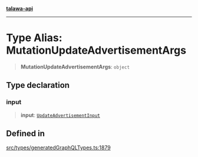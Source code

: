 [**talawa-api**](../../../README.md)

***

# Type Alias: MutationUpdateAdvertisementArgs

> **MutationUpdateAdvertisementArgs**: `object`

## Type declaration

### input

> **input**: [`UpdateAdvertisementInput`](UpdateAdvertisementInput.md)

## Defined in

[src/types/generatedGraphQLTypes.ts:1879](https://github.com/Suyash878/talawa-api/blob/f376d03c37e9acd046e7cc983947432c95f74442/src/types/generatedGraphQLTypes.ts#L1879)
